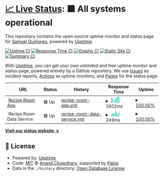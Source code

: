 # [📈 Live Status](https://status.reciperoom.net): <!--live status--> **🟩 All systems operational**

This repository contains the open-source uptime monitor and status page for [Samuel Quiñones](www.samtheq.com), powered by [Upptime](https://github.com/upptime/upptime).

[![Uptime CI](https://github.com/SamuelQuinones/recipe-room-upptime/workflows/Uptime%20CI/badge.svg)](https://github.com/SamuelQuinones/recipe-room-upptime/actions?query=workflow%3A%22Uptime+CI%22)
[![Response Time CI](https://github.com/SamuelQuinones/recipe-room-upptime/workflows/Response%20Time%20CI/badge.svg)](https://github.com/SamuelQuinones/recipe-room-upptime/actions?query=workflow%3A%22Response+Time+CI%22)
[![Graphs CI](https://github.com/SamuelQuinones/recipe-room-upptime/workflows/Graphs%20CI/badge.svg)](https://github.com/SamuelQuinones/recipe-room-upptime/actions?query=workflow%3A%22Graphs+CI%22)
[![Static Site CI](https://github.com/SamuelQuinones/recipe-room-upptime/workflows/Static%20Site%20CI/badge.svg)](https://github.com/SamuelQuinones/recipe-room-upptime/actions?query=workflow%3A%22Static+Site+CI%22)
[![Summary CI](https://github.com/SamuelQuinones/recipe-room-upptime/workflows/Summary%20CI/badge.svg)](https://github.com/SamuelQuinones/recipe-room-upptime/actions?query=workflow%3A%22Summary+CI%22)

With [Upptime](https://upptime.js.org), you can get your own unlimited and free uptime monitor and status page, powered entirely by a GitHub repository. We use [Issues](https://github.com/SamuelQuinones/recipe-room-upptime/issues) as incident reports, [Actions](https://github.com/SamuelQuinones/recipe-room-upptime/actions) as uptime monitors, and [Pages](https://status.reciperoom.net) for the status page.

<!--start: status pages-->
<!-- This summary is generated by Upptime (https://github.com/upptime/upptime) -->
<!-- Do not edit this manually, your changes will be overwritten -->
<!-- prettier-ignore -->
| URL | Status | History | Response Time | Uptime |
| --- | ------ | ------- | ------------- | ------ |
| <img alt="" src="https://reciperoom.net/favicon.ico" height="13"> [Recipe Room App](https://reciperoom.net) | 🟩 Up | [recipe-room-app.yml](https://github.com/SamuelQuinones/recipe-room-upptime/commits/HEAD/history/recipe-room-app.yml) | <details><summary><img alt="Response time graph" src="./graphs/recipe-room-app/response-time-week.png" height="20"> 2602ms</summary><br><a href="https://status.reciperoom.net/history/recipe-room-app"><img alt="Response time 2271" src="https://img.shields.io/endpoint?url=https%3A%2F%2Fraw.githubusercontent.com%2FSamuelQuinones%2Frecipe-room-upptime%2FHEAD%2Fapi%2Frecipe-room-app%2Fresponse-time.json"></a><br><a href="https://status.reciperoom.net/history/recipe-room-app"><img alt="24-hour response time 3052" src="https://img.shields.io/endpoint?url=https%3A%2F%2Fraw.githubusercontent.com%2FSamuelQuinones%2Frecipe-room-upptime%2FHEAD%2Fapi%2Frecipe-room-app%2Fresponse-time-day.json"></a><br><a href="https://status.reciperoom.net/history/recipe-room-app"><img alt="7-day response time 2602" src="https://img.shields.io/endpoint?url=https%3A%2F%2Fraw.githubusercontent.com%2FSamuelQuinones%2Frecipe-room-upptime%2FHEAD%2Fapi%2Frecipe-room-app%2Fresponse-time-week.json"></a><br><a href="https://status.reciperoom.net/history/recipe-room-app"><img alt="30-day response time 2471" src="https://img.shields.io/endpoint?url=https%3A%2F%2Fraw.githubusercontent.com%2FSamuelQuinones%2Frecipe-room-upptime%2FHEAD%2Fapi%2Frecipe-room-app%2Fresponse-time-month.json"></a><br><a href="https://status.reciperoom.net/history/recipe-room-app"><img alt="1-year response time 2271" src="https://img.shields.io/endpoint?url=https%3A%2F%2Fraw.githubusercontent.com%2FSamuelQuinones%2Frecipe-room-upptime%2FHEAD%2Fapi%2Frecipe-room-app%2Fresponse-time-year.json"></a></details> | <details><summary><a href="https://status.reciperoom.net/history/recipe-room-app">100.00%</a></summary><a href="https://status.reciperoom.net/history/recipe-room-app"><img alt="All-time uptime 99.99%" src="https://img.shields.io/endpoint?url=https%3A%2F%2Fraw.githubusercontent.com%2FSamuelQuinones%2Frecipe-room-upptime%2FHEAD%2Fapi%2Frecipe-room-app%2Fuptime.json"></a><br><a href="https://status.reciperoom.net/history/recipe-room-app"><img alt="24-hour uptime 100.00%" src="https://img.shields.io/endpoint?url=https%3A%2F%2Fraw.githubusercontent.com%2FSamuelQuinones%2Frecipe-room-upptime%2FHEAD%2Fapi%2Frecipe-room-app%2Fuptime-day.json"></a><br><a href="https://status.reciperoom.net/history/recipe-room-app"><img alt="7-day uptime 100.00%" src="https://img.shields.io/endpoint?url=https%3A%2F%2Fraw.githubusercontent.com%2FSamuelQuinones%2Frecipe-room-upptime%2FHEAD%2Fapi%2Frecipe-room-app%2Fuptime-week.json"></a><br><a href="https://status.reciperoom.net/history/recipe-room-app"><img alt="30-day uptime 99.94%" src="https://img.shields.io/endpoint?url=https%3A%2F%2Fraw.githubusercontent.com%2FSamuelQuinones%2Frecipe-room-upptime%2FHEAD%2Fapi%2Frecipe-room-app%2Fuptime-month.json"></a><br><a href="https://status.reciperoom.net/history/recipe-room-app"><img alt="1-year uptime 99.99%" src="https://img.shields.io/endpoint?url=https%3A%2F%2Fraw.githubusercontent.com%2FSamuelQuinones%2Frecipe-room-upptime%2FHEAD%2Fapi%2Frecipe-room-app%2Fuptime-year.json"></a></details>
| <img alt="" src="https://icons.duckduckgo.com/ip3/null.ico" height="13"> Recipe Room Data Service | 🟩 Up | [recipe-room-data-service.yml](https://github.com/SamuelQuinones/recipe-room-upptime/commits/HEAD/history/recipe-room-data-service.yml) | <details><summary><img alt="Response time graph" src="./graphs/recipe-room-data-service/response-time-week.png" height="20"> 249ms</summary><br><a href="https://status.reciperoom.net/history/recipe-room-data-service"><img alt="Response time 328" src="https://img.shields.io/endpoint?url=https%3A%2F%2Fraw.githubusercontent.com%2FSamuelQuinones%2Frecipe-room-upptime%2FHEAD%2Fapi%2Frecipe-room-data-service%2Fresponse-time.json"></a><br><a href="https://status.reciperoom.net/history/recipe-room-data-service"><img alt="24-hour response time 221" src="https://img.shields.io/endpoint?url=https%3A%2F%2Fraw.githubusercontent.com%2FSamuelQuinones%2Frecipe-room-upptime%2FHEAD%2Fapi%2Frecipe-room-data-service%2Fresponse-time-day.json"></a><br><a href="https://status.reciperoom.net/history/recipe-room-data-service"><img alt="7-day response time 249" src="https://img.shields.io/endpoint?url=https%3A%2F%2Fraw.githubusercontent.com%2FSamuelQuinones%2Frecipe-room-upptime%2FHEAD%2Fapi%2Frecipe-room-data-service%2Fresponse-time-week.json"></a><br><a href="https://status.reciperoom.net/history/recipe-room-data-service"><img alt="30-day response time 226" src="https://img.shields.io/endpoint?url=https%3A%2F%2Fraw.githubusercontent.com%2FSamuelQuinones%2Frecipe-room-upptime%2FHEAD%2Fapi%2Frecipe-room-data-service%2Fresponse-time-month.json"></a><br><a href="https://status.reciperoom.net/history/recipe-room-data-service"><img alt="1-year response time 328" src="https://img.shields.io/endpoint?url=https%3A%2F%2Fraw.githubusercontent.com%2FSamuelQuinones%2Frecipe-room-upptime%2FHEAD%2Fapi%2Frecipe-room-data-service%2Fresponse-time-year.json"></a></details> | <details><summary><a href="https://status.reciperoom.net/history/recipe-room-data-service">100.00%</a></summary><a href="https://status.reciperoom.net/history/recipe-room-data-service"><img alt="All-time uptime 99.91%" src="https://img.shields.io/endpoint?url=https%3A%2F%2Fraw.githubusercontent.com%2FSamuelQuinones%2Frecipe-room-upptime%2FHEAD%2Fapi%2Frecipe-room-data-service%2Fuptime.json"></a><br><a href="https://status.reciperoom.net/history/recipe-room-data-service"><img alt="24-hour uptime 100.00%" src="https://img.shields.io/endpoint?url=https%3A%2F%2Fraw.githubusercontent.com%2FSamuelQuinones%2Frecipe-room-upptime%2FHEAD%2Fapi%2Frecipe-room-data-service%2Fuptime-day.json"></a><br><a href="https://status.reciperoom.net/history/recipe-room-data-service"><img alt="7-day uptime 100.00%" src="https://img.shields.io/endpoint?url=https%3A%2F%2Fraw.githubusercontent.com%2FSamuelQuinones%2Frecipe-room-upptime%2FHEAD%2Fapi%2Frecipe-room-data-service%2Fuptime-week.json"></a><br><a href="https://status.reciperoom.net/history/recipe-room-data-service"><img alt="30-day uptime 100.00%" src="https://img.shields.io/endpoint?url=https%3A%2F%2Fraw.githubusercontent.com%2FSamuelQuinones%2Frecipe-room-upptime%2FHEAD%2Fapi%2Frecipe-room-data-service%2Fuptime-month.json"></a><br><a href="https://status.reciperoom.net/history/recipe-room-data-service"><img alt="1-year uptime 99.91%" src="https://img.shields.io/endpoint?url=https%3A%2F%2Fraw.githubusercontent.com%2FSamuelQuinones%2Frecipe-room-upptime%2FHEAD%2Fapi%2Frecipe-room-data-service%2Fuptime-year.json"></a></details>

<!--end: status pages-->

[**Visit our status website →**](https://status.reciperoom.net)

## 📄 License

- Powered by: [Upptime](https://github.com/upptime/upptime)
- Code: [MIT](./LICENSE) © [Anand Chowdhary](https://anandchowdhary.com), supported by [Pabio](https://pabio.com)
- Data in the `./history` directory: [Open Database License](https://opendatacommons.org/licenses/odbl/1-0/)
